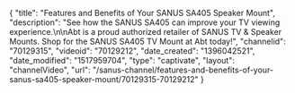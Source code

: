{
    "title": "Features and Benefits of Your SANUS SA405 Speaker Mount",
    "description": "See how the SANUS SA405 can improve your TV viewing experience.\n\nAbt is a proud authorized retailer of SANUS TV & Speaker Mounts. Shop for the SANUS SA405 TV Mount at Abt today!",
    "channelid": "70129315",
    "videoid": "70129212",
    "date_created": "1396042521",
    "date_modified": "1517959704",
    "type": "captivate",
    "layout": "channelVideo",
    "url": "\/sanus-channel\/features-and-benefits-of-your-sanus-sa405-speaker-mount\/70129315-70129212"
}